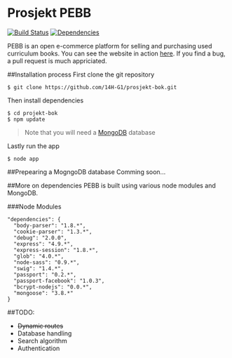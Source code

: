Prosjekt PEBB
=========
[![Build Status](https://travis-ci.org/14H-G1/prosjekt-bok.svg?branch=master)](https://travis-ci.org/14H-G1/prosjekt-bok)
[![Dependencies](https://david-dm.org/jaredhanson/passport.png)](https://david-dm.org/jaredhanson/passport)

PEBB is an open e-commerce platform for selling and purchasing used curriculum books. You can see the website in action [here](http://pebb.no). If you find a bug, a pull request is much appriciated.

##Installation process
First clone the git repository
```
$ git clone https://github.com/14H-G1/prosjekt-bok.git
```
Then install dependencies
```
$ cd projekt-bok
$ npm update
```
> Note that you will need a [MongoDB](http://mongodb.com) database

Lastly run the app
```
$ node app
```

##Prepearing a MogngoDB database
Comming soon...

##More on dependencies
PEBB is built using various node modules and MongoDB.

###Node Modules
```
"dependencies": {
  "body-parser": "1.8.*",
  "cookie-parser": "1.3.*",
  "debug": "2.0.0",
  "express": "4.9.*",
  "express-session": "1.8.*",
  "glob": "4.0.*",
  "node-sass": "0.9.*",
  "swig": "1.4.*",
  "passport": "0.2.*",
  "passport-facebook": "1.0.3",
  "bcrypt-nodejs": "0.0.*",
  "mongoose": "3.8.*"
}
```

##TODO:
- ~~Dynamic routes~~
- Database handling
- Search algorithm
- Authentication
